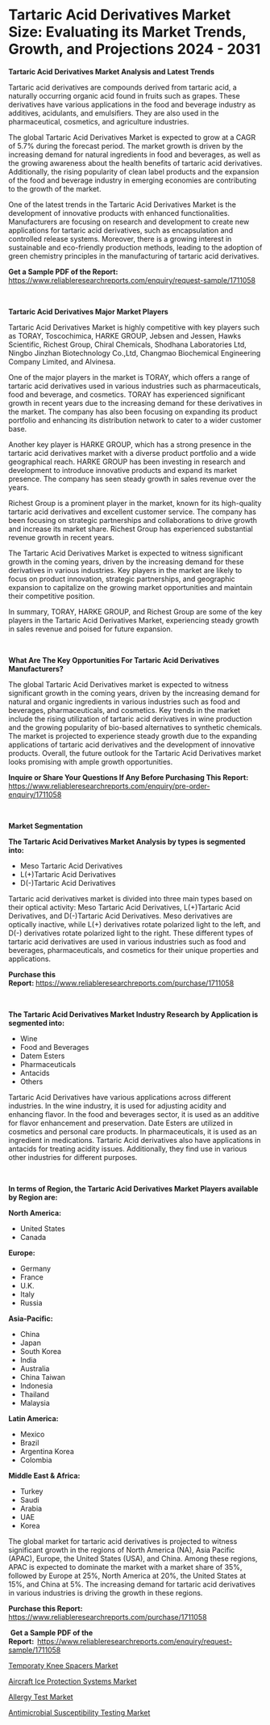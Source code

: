 <p><h1>Tartaric Acid Derivatives Market Size: Evaluating its Market Trends, Growth, and Projections 2024 - 2031</h1></p><p><strong>Tartaric Acid Derivatives Market Analysis and Latest Trends</strong></p>
<p><p>Tartaric acid derivatives are compounds derived from tartaric acid, a naturally occurring organic acid found in fruits such as grapes. These derivatives have various applications in the food and beverage industry as additives, acidulants, and emulsifiers. They are also used in the pharmaceutical, cosmetics, and agriculture industries.</p><p>The global Tartaric Acid Derivatives Market is expected to grow at a CAGR of 5.7% during the forecast period. The market growth is driven by the increasing demand for natural ingredients in food and beverages, as well as the growing awareness about the health benefits of tartaric acid derivatives. Additionally, the rising popularity of clean label products and the expansion of the food and beverage industry in emerging economies are contributing to the growth of the market.</p><p>One of the latest trends in the Tartaric Acid Derivatives Market is the development of innovative products with enhanced functionalities. Manufacturers are focusing on research and development to create new applications for tartaric acid derivatives, such as encapsulation and controlled release systems. Moreover, there is a growing interest in sustainable and eco-friendly production methods, leading to the adoption of green chemistry principles in the manufacturing of tartaric acid derivatives.</p></p>
<p><strong>Get a Sample PDF of the Report:&nbsp;</strong> <a href="https://www.reliableresearchreports.com/enquiry/request-sample/1711058">https://www.reliableresearchreports.com/enquiry/request-sample/1711058</a></p>
<p>&nbsp;</p>
<p><strong>Tartaric Acid Derivatives Major Market Players</strong></p>
<p><p>Tartaric Acid Derivatives Market is highly competitive with key players such as TORAY, Toscochimica, HARKE GROUP, Jebsen and Jessen, Hawks Scientific, Richest Group, Chiral Chemicals, Shodhana Laboratories Ltd, Ningbo Jinzhan Biotechnology Co.,Ltd, Changmao Biochemical Engineering Company Limited, and Alvinesa.</p><p>One of the major players in the market is TORAY, which offers a range of tartaric acid derivatives used in various industries such as pharmaceuticals, food and beverage, and cosmetics. TORAY has experienced significant growth in recent years due to the increasing demand for these derivatives in the market. The company has also been focusing on expanding its product portfolio and enhancing its distribution network to cater to a wider customer base.</p><p>Another key player is HARKE GROUP, which has a strong presence in the tartaric acid derivatives market with a diverse product portfolio and a wide geographical reach. HARKE GROUP has been investing in research and development to introduce innovative products and expand its market presence. The company has seen steady growth in sales revenue over the years.</p><p>Richest Group is a prominent player in the market, known for its high-quality tartaric acid derivatives and excellent customer service. The company has been focusing on strategic partnerships and collaborations to drive growth and increase its market share. Richest Group has experienced substantial revenue growth in recent years.</p><p>The Tartaric Acid Derivatives Market is expected to witness significant growth in the coming years, driven by the increasing demand for these derivatives in various industries. Key players in the market are likely to focus on product innovation, strategic partnerships, and geographic expansion to capitalize on the growing market opportunities and maintain their competitive position.</p><p>In summary, TORAY, HARKE GROUP, and Richest Group are some of the key players in the Tartaric Acid Derivatives Market, experiencing steady growth in sales revenue and poised for future expansion.</p></p>
<p>&nbsp;</p>
<p><strong>What Are The Key Opportunities For Tartaric Acid Derivatives Manufacturers?</strong></p>
<p><p>The global Tartaric Acid Derivatives market is expected to witness significant growth in the coming years, driven by the increasing demand for natural and organic ingredients in various industries such as food and beverages, pharmaceuticals, and cosmetics. Key trends in the market include the rising utilization of tartaric acid derivatives in wine production and the growing popularity of bio-based alternatives to synthetic chemicals. The market is projected to experience steady growth due to the expanding applications of tartaric acid derivatives and the development of innovative products. Overall, the future outlook for the Tartaric Acid Derivatives market looks promising with ample growth opportunities.</p></p>
<p><strong>Inquire or Share Your Questions If Any Before Purchasing This Report:</strong> <a href="https://www.reliableresearchreports.com/enquiry/pre-order-enquiry/1711058">https://www.reliableresearchreports.com/enquiry/pre-order-enquiry/1711058</a></p>
<p>&nbsp;</p>
<p><strong>Market Segmentation</strong></p>
<p><strong>The Tartaric Acid Derivatives Market Analysis by types is segmented into:</strong></p>
<p><ul><li>Meso Tartaric Acid Derivatives</li><li>L(+)Tartaric Acid Derivatives</li><li>D(-)Tartaric Acid Derivatives</li></ul></p>
<p><p>Tartaric acid derivatives market is divided into three main types based on their optical activity: Meso Tartaric Acid Derivatives, L(+)Tartaric Acid Derivatives, and D(-)Tartaric Acid Derivatives. Meso derivatives are optically inactive, while L(+) derivatives rotate polarized light to the left, and D(-) derivatives rotate polarized light to the right. These different types of tartaric acid derivatives are used in various industries such as food and beverages, pharmaceuticals, and cosmetics for their unique properties and applications.</p></p>
<p><strong>Purchase this Report:&nbsp;</strong><a href="https://www.reliableresearchreports.com/purchase/1711058">https://www.reliableresearchreports.com/purchase/1711058</a></p>
<p>&nbsp;</p>
<p><strong>The Tartaric Acid Derivatives Market Industry Research by Application is segmented into:</strong></p>
<p><ul><li>Wine</li><li>Food and Beverages</li><li>Datem Esters</li><li>Pharmaceuticals</li><li>Antacids</li><li>Others</li></ul></p>
<p><p>Tartaric Acid Derivatives have various applications across different industries. In the wine industry, it is used for adjusting acidity and enhancing flavor. In the food and beverages sector, it is used as an additive for flavor enhancement and preservation. Date Esters are utilized in cosmetics and personal care products. In pharmaceuticals, it is used as an ingredient in medications. Tartaric Acid derivatives also have applications in antacids for treating acidity issues. Additionally, they find use in various other industries for different purposes.</p></p>
<p>&nbsp;</p>
<p><strong>In terms of Region, the Tartaric Acid Derivatives Market Players available by Region are:</strong></p>
<p>
    <p> <strong> North America: </strong>
        <ul>
            <li>United States</li>
            <li>Canada</li>
        </ul>
        </p> 
    <p> <strong> Europe: </strong>
        <ul>
            <li>Germany</li>
            <li>France</li>
            <li>U.K.</li>
            <li>Italy</li>
            <li>Russia</li>
        </ul>
        </p> 
    <p> <strong> Asia-Pacific: </strong>
        <ul>
            <li>China</li>
            <li>Japan</li>
            <li>South Korea</li>
            <li>India</li>
            <li>Australia</li>
            <li>China Taiwan</li>
            <li>Indonesia</li>
            <li>Thailand</li>
            <li>Malaysia</li>
        </ul>
        </p> 
    <p> <strong> Latin America: </strong>
        <ul>
            <li>Mexico</li>
            <li>Brazil</li>
            <li>Argentina Korea</li>
            <li>Colombia</li>
        </ul>
        </p> 
    <p> <strong> Middle East & Africa: </strong>
        <ul>
            <li>Turkey</li>
            <li>Saudi</li>
            <li>Arabia</li>
            <li>UAE</li>
            <li>Korea</li>
        </ul>
    </p>
    </p>
<p><p>The global market for tartaric acid derivatives is projected to witness significant growth in the regions of North America (NA), Asia Pacific (APAC), Europe, the United States (USA), and China. Among these regions, APAC is expected to dominate the market with a market share of 35%, followed by Europe at 25%, North America at 20%, the United States at 15%, and China at 5%. The increasing demand for tartaric acid derivatives in various industries is driving the growth in these regions.</p></p>
<p><strong>Purchase this Report: </strong><a href="https://www.reliableresearchreports.com/purchase/1711058">https://www.reliableresearchreports.com/purchase/1711058</a></p>
<p>&nbsp;<strong>Get a Sample PDF of the Report:&nbsp;&nbsp;</strong><a href="https://www.reliableresearchreports.com/enquiry/request-sample/1711058">https://www.reliableresearchreports.com/enquiry/request-sample/1711058</a></p>
<p><strong></strong></p>
<p><p><a href="https://view.publitas.com/reportprime-1/global-temporaty-knee-spacers-market-size-and-market-trends-insights-and-projections-from-2023-to-2030/">Temporaty Knee Spacers Market</a></p><p><a href="https://natural-crush-b99.notion.site/Insights-into-Aircraft-Ice-Protection-Systems-Market-Size-Analysing-Market-Share-Trends-and-Growt-7a0a39e82892484095b1dfa320f0b783">Aircraft Ice Protection Systems Market</a></p><p><a href="https://view.publitas.com/reportprime-1/allergy-test-market-provides-a-comprehensive-analysis-including-a-macro-overview-of-the-market-as-well-as-micro-details-such-as-market-size-and-competitive-landscape/">Allergy Test Market</a></p><p><a href="https://view.publitas.com/reportprime-1/antimicrobial-susceptibility-testing-market-research-report-the-key-to-successful-business-strategy-forecasted-for-period-from-2023-2030/">Antimicrobial Susceptibility Testing Market</a></p></p>